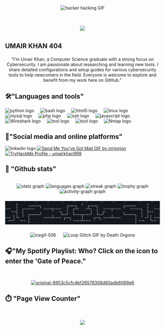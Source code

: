 
###
<p align="center">
  <img src="https://github.com/user-attachments/assets/bc79fd7a-1d72-4580-989c-cffee2034c48" alt="hacker hacking GIF" />
</p>


<h1 align="center">
    <img src="https://readme-typing-svg.herokuapp.com/?font=Righteous&size=35&center=true&vCenter=true&width=500&height=70&duration=4000&lines=+⚠️+404+error+⚠️;" />
</h1>
<h2 align="left">UMAIR KHAN 404</h2>

###

<p align="center">"I'm Umair Khan, a Computer Science graduate with a strong focus on Cybersecurity. I am passionate about researching and learning new tools. I share detailed configurations and setup guides for various cybersecurity tools to help newcomers in the field. Everyone is welcome to explore and benefit from my work here on GitHub."</p>

###
<h2 align="left">🛠️"Languages and tools"</h2>
<div align="left">
  <img src="https://cdn.jsdelivr.net/gh/devicons/devicon/icons/python/python-original.svg" height="30" alt="python logo"  />
  <img width="12" />
  <img src="https://cdn.jsdelivr.net/gh/devicons/devicon/icons/bash/bash-original.svg" height="30" alt="bash logo"  />
  <img width="12" />
  <img src="https://cdn.jsdelivr.net/gh/devicons/devicon/icons/html5/html5-original.svg" height="30" alt="html5 logo"  />
  <img width="12" />
  <img src="https://cdn.jsdelivr.net/gh/devicons/devicon/icons/linux/linux-original.svg" height="30" alt="linux logo"  />
  <img width="12" />
  <img src="https://cdn.jsdelivr.net/gh/devicons/devicon/icons/mysql/mysql-original.svg" height="30" alt="mysql logo"  />
  <img width="12" />
  <img src="https://cdn.jsdelivr.net/gh/devicons/devicon/icons/php/php-original.svg" height="30" alt="php logo"  />
  <img width="12" />
  <img src="https://cdn.jsdelivr.net/gh/devicons/devicon/icons/ssh/ssh-original.svg" height="30" alt="ssh logo"  />
  <img width="12" />
  <img src="https://cdn.simpleicons.org/javascript/F7DF1E" height="30" alt="javascript logo"  />
  <img width="12" />
  <img src="https://github.com/user-attachments/assets/5a2e44a7-9052-4920-a44f-38522b23d9bc" height="30" alt="Wireshark logo" />
  <img width="12" />
 <img src="https://github.com/user-attachments/assets/f5dd63a2-ef89-46d5-8884-d19aa8c8cf61" height="30" alt="tool logo" />
 <img width="12" />
<img src="https://github.com/user-attachments/assets/c4440750-b527-47be-b0b7-2f69c3488a3c" height="30" alt="tool logo" />
<img width="12" />
<img src="https://github.com/user-attachments/assets/3a6f79a2-dba3-4022-8fcd-0b32f487e1d3" height="30" alt="Nmap logo" />
<img width="12" />
</div>



###
<h2 align="left">📱"Social media and online platforms"

</h2>
<div align="left">
  <img src="https://raw.githubusercontent.com/maurodesouza/profile-readme-generator/master/src/assets/icons/social/linkedin/default.svg" width="52" height="40" alt="linkedin logo"  />
<a href="mailto:umairkhanchandio1@gmail.com">
  <img src="https://github.com/user-attachments/assets/ad586402-a5c8-42fe-a90d-b264c9f554d0" width="52" height="40" alt="Send Me You've Got Mail GIF by mrjonjon" />
</a>

<a href="https://tryhackme.com/p/umairkhan999" target="_blank">
  <img src="https://github.com/user-attachments/assets/3f87909d-3082-4905-8dc5-bec85e8ba040" width="52" height="40" alt="TryHackMe Profile - umairkhan999" />
</a>


###
<h2 align="left">📶 "Github stats"</h2>

<br>

<div align="center">
  <!-- Stats graph -->
  <img src="https://github-readme-stats.vercel.app/api?username=umairkhan404&hide_title=false&hide_rank=false&show_icons=true&include_all_commits=true&count_private=true&disable_animations=false&theme=dracula&locale=en&hide_border=false&order=1" height="150" alt="stats graph" />

  <!-- Language graph -->
  <img src="https://github-readme-stats.vercel.app/api/top-langs?username=umairkhan404&locale=en&hide_title=true&layout=compact&card_width=320&langs_count=5&theme=dracula&hide_border=false&order=2" height="150" alt="languages graph" />

  <!-- Streak graph -->
  <img src="https://streak-stats.demolab.com?user=umairkhan404&locale=en&mode=daily&theme=dracula&hide_border=false&border_radius=5&order=3" height="150" alt="streak graph" />

  <!-- Trophy graph -->
  <img src="https://github-profile-trophy.vercel.app?username=umairkhan404&theme=dracula&column=-1&row=1&margin-w=8&margin-h=8&no-bg=false&no-frame=false&order=4" height="150" alt="trophy graph" />

  <!-- Activity graph -->
  <img src="https://github-readme-activity-graph.vercel.app/graph?username=umairkhan404&radius=16&theme=react&area=true&order=5" height="300" alt="activity-graph graph" />
</div>



###
###
<p align="center">
  <img src="https://github.com/umairkhan404/umairkhan404/blob/output/pacman-contribution-graph-dark.svg?raw=true" alt="pacman_gif" />
</p>

###


<p align="center">
  <img src="https://github.com/user-attachments/assets/0b71e4a7-75ac-4dd7-9170-a50dffb7a1f3" alt="icegif-506" height="200" />
  &nbsp;&nbsp;&nbsp;&nbsp;
  <img src="https://github.com/user-attachments/assets/9e1672c8-671d-44d5-b319-4e5517f71233" alt="Loop Glitch GIF by Death Orgone" height="200" />
</p>



<h2 align="left">🎧"My Spotify Playlist: Who? Click on the icon to enter the 'Gate of Peace."</h2>

<br>

<p align="center">
  <a href="https://open.spotify.com/playlist/1ATKBQzSe5AirViSsfKWaE" target="_blank">
    <img src="https://github.com/user-attachments/assets/45cecc7d-466d-43cf-bddb-869a0e808511" height="200" alt="original-8953c5cfc4bf26578308d60adb6069e6" />
  </a>
</p>






<h2 align="left">⏱️ "Page View Counter"</h2>

<br> <!-- This creates a line break -->

<div align="center">
  <img src="https://profile-counter.glitch.me/umairkhan404/count.svg?" />
</div>




